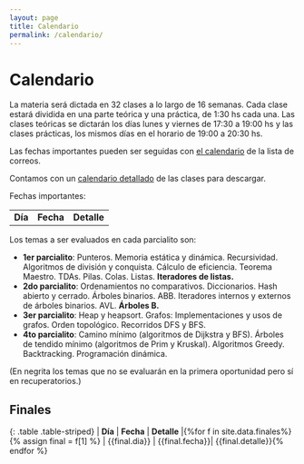 ```yaml
---
layout: page
title: Calendario
permalink: /calendario/
---
```


Calendario
=========

La materia será dictada en 32 clases a lo largo de 16 semanas.
Cada clase estará dividida en una parte teórica y una práctica, de 1:30 hs cada una.
Las clases teóricas se dictarán los días lunes y viernes de 17:30 a 19:00 hs y las clases prácticas, los mismos días en el horario de 19:00 a 20:30 hs.

Las fechas importantes pueden ser seguidas con [el calendario](https://calendar.google.com/calendar?cid=dHBzLjc1NDFyd0BnbWFpbC5jb20) de la lista de correos.

Contamos con un [calendario detallado]({{site.data.cuatrimestre.calendario_detallado}}) de las clases para descargar.

Fechas importantes:

<table class="table table-striped">
  <tbody id="tabla-calendario">
    <tr>
      <td><strong>Día</strong></td>
      <td><strong>Fecha</strong></td>
      <td><strong>Detalle</strong></td>
    </tr>
  </tbody>
</table>

Los temas a ser evaluados en cada parcialito son:
- **1er parcialito**: Punteros. Memoria estática y dinámica. Recursividad. Algoritmos de división y conquista. Cálculo de eficiencia. Teorema Maestro. TDAs. Pilas. Colas. Listas. **Iteradores de listas.**
- **2do parcialito**: Ordenamientos no comparativos. Diccionarios. Hash abierto y cerrado. Árboles binarios. ABB. Iteradores internos y externos de árboles binarios. AVL. **Árboles B.**
- **3er parcialito**: Heap y heapsort. Grafos: Implementaciones y usos de grafos. Orden topológico. Recorridos DFS y BFS.
- **4to parcialito**: Camino mínimo (algoritmos de Dijkstra y BFS). Árboles de tendido mínimo (algoritmos de Prim y Kruskal). Algoritmos Greedy. Backtracking. Programación dinámica.

(En negrita los temas que no se evaluarán en la primera oportunidad pero sí en recuperatorios.)

Finales
-------

{: .table .table-striped}
| **Día**       | **Fecha**      | **Detalle** |{%for f in site.data.finales%}{% assign final = f[1] %}
| {{final.dia}} | {{final.fecha}}| {{final.detalle}}{% endfor %}


 <script src="{{ '/assets/js/calendario.js' | relative_url }}"></script>
